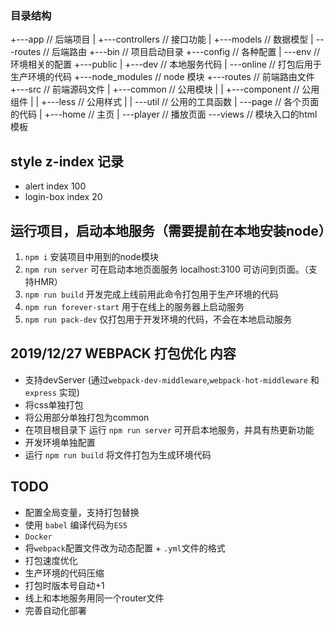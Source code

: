 ### 目录结构

+---app // 后端项目
|   +---controllers // 接口功能
|   +---models  // 数据模型
|   \---routes  // 后端路由
+---bin // 项目启动目录
+---config // 各种配置
|   \---env // 环境相关的配置
+---public
|   +---dev // 本地服务代码
|   \---online // 打包后用于生产环境的代码
+---node_modules // node 模块
+---routes // 前端路由文件
+---src // 前端源码文件
|   +---common // 公用模块
|   |   +---component // 公用组件
|   |   +---less // 公用样式
|   |   \---util // 公用的工具函数
|   \---page // 各个页面的代码
|       +---home // 主页
|       \---player // 播放页面
\---views // 模块入口的html模板

## style z-index 记录
 - alert index 100
 - login-box index 20

## 运行项目，启动本地服务（需要提前在本地安装node）
1. `npm i` 安装项目中用到的node模块
2. `npm run server` 可在启动本地页面服务 localhost:3100 可访问到页面。（支持HMR）
3. `npm run build` 开发完成上线前用此命令打包用于生产环境的代码
4. `npm run forever-start` 用于在线上的服务器上启动服务
5. `npm run pack-dev` 仅打包用于开发环境的代码，不会在本地启动服务


## 2019/12/27 WEBPACK 打包优化 内容
 - 支持devServer (通过`webpack-dev-middleware`,`webpack-hot-middleware` 和 `express` 实现)
 - 将css单独打包
 - 将公用部分单独打包为common
 - 在项目根目录下 运行 `npm run server` 可开启本地服务，并具有热更新功能
 - 开发环境单独配置
 - 运行 `npm run build` 将文件打包为生成环境代码

## TODO
 - 配置全局变量，支持打包替换
 - 使用 `babel` 编译代码为`ES5`
 - `Docker`
 - 将`webpack`配置文件改为动态配置 + `.yml`文件的格式
 - 打包速度优化
 - 生产环境的代码压缩
 - 打包时版本号自动+1
 - 线上和本地服务用同一个router文件
 - 完善自动化部署